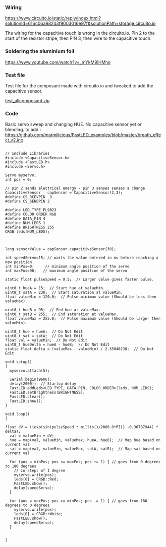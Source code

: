 
### Wiring

https://www.circuito.io/static/reply/index.html?solutionId=616c06a98243f9003016e97f&solutionPath=storage.circuito.io

The wiring for the capacitive touch is wrong in the circuito.io. Pin 2 to the start of the resistor stripe, then PIN 3, then wire to the capacitive touch.

### Soldering the aluminium foil 

https://www.youtube.com/watch?v=_mYkM9lHMho

### Test file

Test file for the composant made with circuito.io and tweaked to add the capacitive sensor.

[test_allcomposant.zip](https://github.com/DewiBrunet/Tropism/files/7360110/test_allcomposant.zip)


### Code

Basic servo sweep and changing HUE. No capacitive sensor yet or blending. 
to add : https://github.com/marmilicious/FastLED_examples/blob/master/breath_effect_v2.ino


```

// Include Libraries
#include <CapacitiveSensor.h>
#include <FastLED.h>
#include <Servo.h>

Servo myservo;
int pos = 0;

// pin 2 sends electrical energy - pin 3 senses senses a change
CapacitiveSensor   capSensor = CapacitiveSensor(2,3);
#define CS_RCEVPIN  3
#define CS_SENDPIN 2

#define LED_TYPE PL9823
#define COLOR_ORDER RGB
#define DATA_PIN 4
#define NUM_LEDS 1
#define BRIGHTNESS 255
CRGB leds[NUM_LEDS];



long sensorValue = capSensor.capacitiveSensor(30);

int speedServo=15; // waits the value entered in ms before reaching a new position
int minPos=0;     // minimum angle position of the servo
int maxPos=90;   // maximum angle position of the servo

static float pulseSpeed = 0.5;  // Larger value gives faster pulse.

uint8_t hueA = 15;  // Start hue at valueMin.
uint8_t satA = 230;  // Start saturation at valueMin.
float valueMin = 120.0;  // Pulse minimum value (Should be less then valueMax).

uint8_t hueB = 95;  // End hue at valueMax.
uint8_t satB = 255;  // End saturation at valueMax.
float valueMax = 255.0;  // Pulse maximum value (Should be larger then valueMin).

uint8_t hue = hueA;  // Do Not Edit
uint8_t sat = satA;  // Do Not Edit
float val = valueMin;  // Do Not Edit
uint8_t hueDelta = hueA - hueB;  // Do Not Edit
static float delta = (valueMax - valueMin) / 2.35040238;  // Do Not Edit

void setup()                    
{
  myservo.attach(5); 
    
  Serial.begin(9600);
  delay(2000);  // Startup delay
  FastLED.addLeds<LED_TYPE, DATA_PIN, COLOR_ORDER>(leds, NUM_LEDS);
  FastLED.setBrightness(BRIGHTNESS);
  FastLED.clear();
  FastLED.show();
}

void loop()                    
{
  
float dV = ((exp(sin(pulseSpeed * millis()/2000.0*PI)) -0.36787944) * delta);
  val = valueMin + dV;
  hue = map(val, valueMin, valueMax, hueA, hueB);  // Map hue based on current val
  sat = map(val, valueMin, valueMax, satA, satB);  // Map sat based on current val

  for (pos = minPos; pos <= maxPos; pos += 1) { // goes from 0 degrees to 180 degrees
    // in steps of 1 degree
    myservo.write(pos); 
    leds[0] = CRGB::Red;
    FastLED.show();
    delay(speedServo);
  }
    
  for (pos = maxPos; pos >= minPos; pos -= 1) { // goes from 180 degrees to 0 degrees
    myservo.write(pos);  
    leds[0] = CRGB::White;
    FastLED.show();
    delay(speedServo);    
  }

  
}
```
